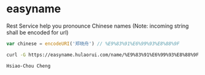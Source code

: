 # easyname

Rest Service help you pronounce Chinese names (Note: incoming string shall be encoded for url)


```javascript
var chinese = encodeURI('郑晓舟') // %E9%83%91%E6%99%93%E8%88%9F
```

```bash
curl -G https://easyname.hulaorui.com/name/%E9%83%91%E6%99%93%E8%88%9F

Hsiao-Chou Cheng
```


